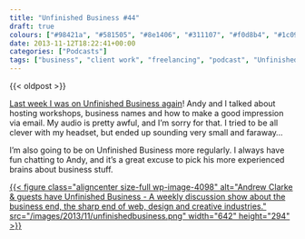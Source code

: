 ```yaml
---
title: "Unfinished Business #44"
draft: true
colours: ["#98421a", "#581505", "#8e1406", "#311107", "#f0d8b4", "#1c0903", "#d5c9bf"]
date: 2013-11-12T18:22:41+00:00
categories: ["Podcasts"]
tags: ["business", "client work", "freelancing", "podcast", "Unfinished Business", "workshops"]
---
```


{{< oldpost >}}

[Last week I was on Unfinished Business again](http://unfinished.bz/44)! Andy and I talked about hosting workshops, business names and how to make a good impression via email. My audio is pretty awful, and I’m sorry for that. I tried to be all clever with my headset, but ended up sounding very small and faraway…

I’m also going to be on Unfinished Business more regularly. I always have fun chatting to Andy, and it’s a great excuse to pick his more experienced brains about business stuff.

[{{< figure class="aligncenter size-full wp-image-4098" alt="Andrew Clarke &amp; guests have Unfinished Business - A weekly discussion show about the business end, the sharp end of web, design and creative industries." src="/images/2013/11/unfinishedbusiness.png" width="642" height="294" >}}](http://unfinished.bz/44)

	